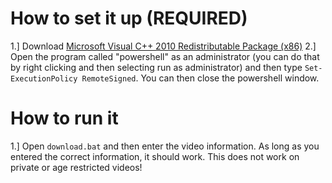 # How to set it up (REQUIRED)

1.] Download [Microsoft Visual C++ 2010 Redistributable Package (x86)](https://www.microsoft.com/en-US/download/details.aspx?id=5555)
2.] Open the program called "powershell" as an administrator (you can do that by right clicking and then selecting run as administrator) and then type `Set-ExecutionPolicy RemoteSigned`. You can then close the powershell window.

# How to run it

1.] Open `download.bat` and then enter the video information. As long as you entered the correct information, it should work. This does not work on private or age restricted videos!
